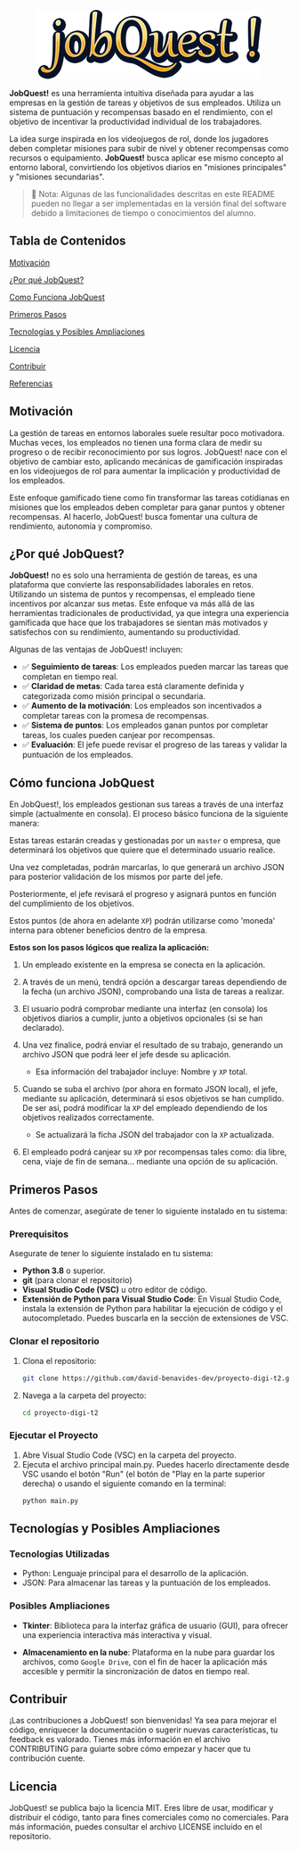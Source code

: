 <p align="center"><img alt="jobQuest" src="./assets/readme-header.png"/></p>

**JobQuest!** es una herramienta intuitiva diseñada para ayudar a las empresas en la gestión de tareas y objetivos de sus empleados. Utiliza un sistema de puntuación y recompensas basado en el rendimiento, con el objetivo de incentivar la productividad individual de los trabajadores.

La idea surge inspirada en los videojuegos de rol, donde los jugadores deben completar misiones para subir de nivel y obtener recompensas como recursos o equipamiento. **JobQuest!** busca aplicar ese mismo concepto al entorno laboral, convirtiendo los objetivos diarios en "misiones principales" y "misiones secundarias".

> 📝 Nota: Algunas de las funcionalidades descritas en este README pueden no llegar a ser implementadas en la versión final del 
> software debido a limitaciones de tiempo o conocimientos del alumno.

## Tabla de Contenidos

[Motivación](#motivacion)

[¿Por qué JobQuest?](#porque-jobquest)

[Como Funciona JobQuest](#como-funciona-jobquest)

[Primeros Pasos](#primeros-pasos)

[Tecnologías y Posibles Ampliaciones](#posiblers-ampliaciones)

[Licencia](#licencia)

[Contribuir](#contribuir)

[Referencias](#referencias)

## Motivación
La gestión de tareas en entornos laborales suele resultar poco motivadora. Muchas veces, los empleados no tienen una forma clara de medir su progreso o de recibir reconocimiento por sus logros. JobQuest! nace con el objetivo de cambiar esto, aplicando mecánicas de gamificación inspiradas en los videojuegos de rol para aumentar la implicación y productividad de los empleados.

Este enfoque gamificado tiene como fin transformar las tareas cotidianas en misiones que los empleados deben completar para ganar puntos y obtener recompensas. Al hacerlo, JobQuest! busca fomentar una cultura de rendimiento, autonomía y compromiso.

## ¿Por qué JobQuest?
**JobQuest!** no es solo una herramienta de gestión de tareas, es una plataforma que convierte las responsabilidades laborales en retos. Utilizando un sistema de puntos y recompensas, el empleado tiene incentivos por alcanzar sus metas. Este enfoque va más allá de las herramientas tradicionales de productividad, ya que integra una experiencia gamificada que hace que los trabajadores se sientan más motivados y satisfechos con su rendimiento, aumentando su productividad.

Algunas de las ventajas de JobQuest! incluyen:
- ✅ **Seguimiento de tareas**: Los empleados pueden marcar las tareas que completan en tiempo real.
- ✅ **Claridad de metas**: Cada tarea está claramente definida y categorizada como misión principal o secundaria.
- ✅ **Aumento de la motivación**: Los empleados son incentivados a completar tareas con la promesa de recompensas.
- ✅ **Sistema de puntos**: Los empleados ganan puntos por completar tareas, los cuales pueden canjear por recompensas.
- ✅ **Evaluación**: El jefe puede revisar el progreso de las tareas y validar la puntuación de los empleados.

## Cómo funciona JobQuest

En JobQuest!, los empleados gestionan sus tareas a través de una interfaz simple (actualmente en consola). El proceso básico funciona de la siguiente manera:

Estas tareas estarán creadas y gestionadas por un `master` o empresa, que determinará los objetivos que quiere que el determinado usuario realice.

Una vez completadas, podrán marcarlas, lo que generará un archivo JSON para posterior validación de los mismos por parte del jefe.

Posteriormente, el jefe revisará el progreso y asignará puntos en función del cumplimiento de los objetivos. 

Estos puntos (de ahora en adelante `XP`) podrán utilizarse como 'moneda' interna para obtener beneficios dentro de la empresa.

**Estos son los pasos lógicos que realiza la aplicación:**

1. Un empleado existente en la empresa se conecta en la aplicación.

2. A través de un menú, tendrá opción a descargar tareas dependiendo de la fecha (un archivo JSON), comprobando una lista de tareas a realizar.

3. El usuario podrá comprobar mediante una interfaz (en consola) los objetivos diarios a cumplir, junto a objetivos opcionales (si se han declarado).

4. Una vez finalice, podrá enviar el resultado de su trabajo, generando un archivo JSON que podrá leer el jefe desde su aplicación.
    - Esa información del trabajador incluye: Nombre y `XP` total.

5. Cuando se suba el archivo (por ahora en formato JSON local), el jefe, mediante su aplicación, determinará si esos objetivos se han cumplido. De ser así, podrá modificar la `XP` del empleado dependiendo de los objetivos realizados correctamente.
    - Se actualizará la ficha JSON del trabajador con la `XP` actualizada.

6. El empleado podrá canjear su `XP` por recompensas tales como: día libre, cena, viaje de fin de semana... mediante una opción de su aplicación.

## Primeros Pasos

Antes de comenzar, asegúrate de tener lo siguiente instalado en tu sistema:

### Prerequisitos
Asegurate de tener lo siguiente instalado en tu sistema:
- **Python 3.8** o superior.
- **git** (para clonar el repositorio)
- **Visual Studio Code (VSC)** u otro editor de código.
- **Extensión de Python para Visual Studio Code**: En Visual Studio Code, instala la extensión de Python para habilitar la ejecución de código y el autocompletado. Puedes buscarla en la sección de extensiones de VSC.

### Clonar el repositorio
1. Clona el repositorio:
   ```bash
   git clone https://github.com/david-benavides-dev/proyecto-digi-t2.git
   ```

2. Navega a la carpeta del proyecto:
   ```bash
   cd proyecto-digi-t2
   ```
### Ejecutar el Proyecto
1. Abre Visual Studio Code (VSC) en la carpeta del proyecto.
2. Ejecuta el archivo principal main.py.
   Puedes hacerlo directamente desde VSC usando el botón "Run" (el botón de "Play en la parte superior derecha) o usando el siguiente comando en la terminal:
   ```bash
   python main.py
   ```

## Tecnologías y Posibles Ampliaciones
### Tecnologías Utilizadas
- Python: Lenguaje principal para el desarrollo de la aplicación.
- JSON: Para almacenar las tareas y la puntuación de los empleados.

### Posibles Ampliaciones
- **Tkinter**: Biblioteca para la interfaz gráfica de usuario (GUI), para ofrecer una experiencia interactiva más interactiva y visual.

- **Almacenamiento en la nube**: Plataforma en la nube para guardar los archivos, como `Google Drive`, con el fin de hacer la aplicación más accesible y permitir la sincronización de datos en tiempo real.

## Contribuir
¡Las contribuciones a JobQuest! son bienvenidas! Ya sea para mejorar el código, enriquecer la documentación o sugerir nuevas características, tu feedback es valorado. Tienes más información en el archivo CONTRIBUTING para guiarte sobre cómo empezar y hacer que tu contribución cuente.

## Licencia
JobQuest! se publica bajo la licencia MIT. Eres libre de usar, modificar y distribuir el código, tanto para fines comerciales como no comerciales. Para más información, puedes consultar el archivo LICENSE incluido en el repositorio.
